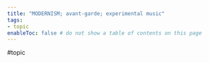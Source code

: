 ```yaml
---
title: "MODERNISM; avant-garde; experimental music"
tags:
- topic     
enableToc: false # do not show a table of contents on this page
---
```


#topic 